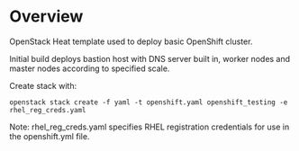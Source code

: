 # Overview

OpenStack Heat template used to deploy basic OpenShift cluster.

Initial build deploys bastion host with DNS server built in, worker nodes and master nodes according to specified scale.

Create stack with:
```
openstack stack create -f yaml -t openshift.yaml openshift_testing -e rhel_reg_creds.yaml
```
Note: rhel_reg_creds.yaml specifies RHEL registration credentials for use in the openshift.yml file.
